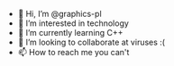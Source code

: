 - 👋 Hi, I’m @graphics-pl
- 👀 I’m interested in technology
- 🌱 I’m currently learning C++
- 💞️ I’m looking to collaborate at viruses :(
- 📫 How to reach me you can't
